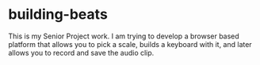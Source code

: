 # building-beats
This is my Senior Project work. I am trying to develop a browser based platform that allows you to pick a scale, builds a keyboard with it, and later allows you to record and save the audio clip.
